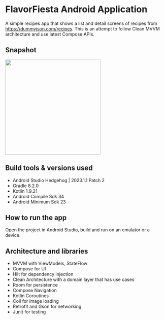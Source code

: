 FlavorFiesta Android Application
====
A simple recipes app that shows a list and detail screens of recipes
from https://dummyjson.com/recipes.
This is an attempt to follow Clean MVVM architecture and use latest Compose APIs.

## Snapshot

<img src="FlavorFiesta_screen_recording.gif" width="300" alt="">

## Build tools & versions used

- Android Studio Hedgehog | 2023.1.1 Patch 2
- Gradle 8.2.0
- Kotlin 1.9.21
- Android Compile Sdk 34
- Android Minimum Sdk 23

## How to run the app

Open the project in Android Studio, build and run on an emulator or a device.

## Architecture and libraries

- MVVM with ViewModels, StateFlow
- Compose for UI
- Hilt for dependency injection
- Clean Architecture with a domain layer that has use cases
- Room for persistence
- Compose Navigation
- Kotlin Coroutines
- Coil for image loading
- Retrofit and Gson for networking
- Junit for testing